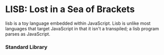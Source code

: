 
LISB: Lost in a Sea of Brackets
===============================

lisb is a toy language embedded within JavaScript. Lisb is unlike most languages that target JavaScript
in that it isn't a transpiled; a lisb program parses as JavaScript.

### Standard Library
